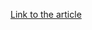 [Link to the article](https://trustwave.com/en-us/resources/blogs/spiderlabs-blog/vidar-malware-launcher-concealed-in-help-file/)
